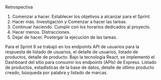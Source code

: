 Retrospectiva

1. Comenzar a hacer.
    Establecer los objetivos a alcanzar para el Sprint.
2. Hacer más.
    Investigación y Comenzar a hacer las tareas.
3. Continuar haciendo.
    Cumplir con los horarios dedicados al proyecto.
4. Hacer menos.
    Distracciones.
5. Dejar de hacer.
    Postergar la ejecución de las tareas.

Para el Sprint 8 se trabajó en los endpoints API de usuarios para la respuesta de listado de usuarios, el detalle de usuarios, listado de productos, detalle de producto.
Bajo la tecnología React, se implementó el Dashboard del sitio para consumir los endpoints (APIs) de Express.
Listado de productos, estadísticas de la base de datos, detalle de útlimo producto creado, búsqueda por palabra y listado de marcas.